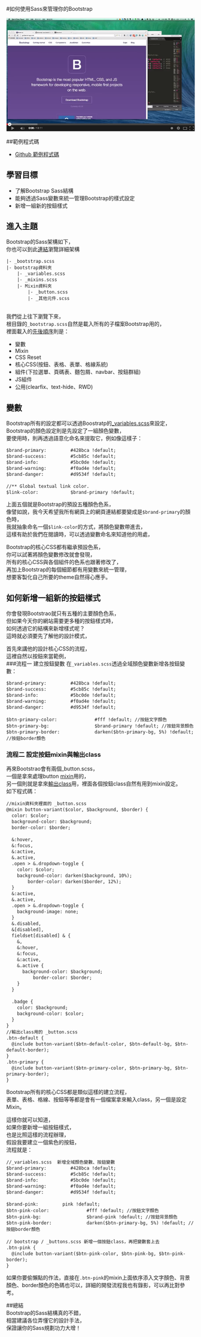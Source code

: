 #如何使用Sass來管理你的Bootstrap

<a href="https://www.youtube.com/watch?v=b142GI0s1gU" target="_blank">![](/images/sass/20141013-1.png)</a> 

##範例程式碼
*  <a href="https://github.com/gonsakon/bootstrap-sass-sample" target="_blank">Github 範例程式碼</a>

## 學習目標

*  了解Bootstrap Sass結構
*  能夠透過Sass變數來統一管理Bootstrap的樣式設定
*  新增一組新的按鈕樣式


## 進入主題
Bootstrap的Sass架構如下，  
你也可以到此<a href="https://github.com/twbs/bootstrap-sass/tree/master/assets/stylesheets" target="_blank">連結</a>瀏覽詳細架構
```
|- _bootstrap.scss
|- bootstrap資料夾
	|- _variables.scss
	|- _mixins.scss
	|- Mixin資料夾
		|- _button.scss
		|- _其他元件.scss
     
```
我們從上往下瀏覽下來，  
根目錄的`_bootstrap.scss`自然是載入所有的子檔案Bootstrap用的，  
裡面載入的<a href="https://github.com/twbs/bootstrap-sass/blob/master/assets/stylesheets/_bootstrap.scss" target="_blank">先後順序</a>則是： 
*  變數
*  Mixin
*  CSS Reset
*  核心CSS(按鈕、表格、表單、格線系統)
*  組件(下拉選單、頁碼表、麵包屑、navbar、按鈕群組)
*  JS組件
*  公用(clearfix、text-hide、RWD)  


## 變數
Bootstrap所有的設定都可以透過Boostratp的<a href="https://github.com/twbs/bootstrap-sass/blob/master/assets/stylesheets/bootstrap/_variables.scss" target="_blank">_variables.scss</a>來設定，  
Bootstrap的顏色設定則是先設定了一組顏色變數，  
要使用時，則再透過語意化命名來提取它，例如像這樣子：  
```
$brand-primary:         #428bca !default;
$brand-success:         #5cb85c !default;
$brand-info:            #5bc0de !default;
$brand-warning:         #f0ad4e !default;
$brand-danger:          #d9534f !default;

//** Global textual link color.
$link-color:            $brand-primary !default;
```
上面五個就是Bootstrap的預設五種顏色色系，  
像譬如說，我今天希望我所有網頁上的網頁連結都要變成是`$brand-primary`的顏色時，  
我就抽象命名一個`$link-color`的方式，將顏色變數帶進去，  
這樣有助於我們在閱讀時，可以透過變數命名來知道他的用處，  

Bootstrap的核心CSS都有繼承預設色系，  
你可以試著將顏色變數修改就會發現，  
所有的核心CSS與各個組件的色系也跟著修改了，  
再加上Bootstrap的每個細節都有用變數來統一管理，  
想要客製化自己所要的theme自然得心應手。  

## 如何新增一組新的按鈕樣式
你會發現Bootstrao就只有五種的主要顏色色系，  
但如果今天你的網站需要更多種的按鈕樣式時，  
如何透過它的結構來新增樣式呢？  
這時就必須要先了解他的設計模式，  

首先來講他的設計核心CSS的流程，  
這裡自然以按鈕來當範例，  
###流程一 建立按鈕變數
在`_variables.scss`透過全域顏色變數新增各按鈕變數：
```
$brand-primary:         #428bca !default;
$brand-success:         #5cb85c !default;
$brand-info:            #5bc0de !default;
$brand-warning:         #f0ad4e !default;
$brand-danger:          #d9534f !default;

$btn-primary-color:              #fff !default; //按鈕文字顏色
$btn-primary-bg:                 $brand-primary !default; //按鈕背景顏色
$btn-primary-border:             darken($btn-primary-bg, 5%) !default; //按鈕border顏色
```

### 流程二 設定按鈕mixin與輸出class
再來Bootstrao會有兩個_button.scss，  
一個是拿來處理button <a href="https://github.com/twbs/bootstrap-sass/blob/master/assets/stylesheets/bootstrap/mixins/_buttons.scss" target="_blank">mixin</a>用的，  
另一個則就是拿來<a href="https://github.com/twbs/bootstrap-sass/blob/master/assets/stylesheets/bootstrap/_buttons.scss#L57" target="_blank">輸出class</a>用，裡面各個按鈕class自然有用到mixin設定。  
如下程式碼：  
```
//mixin資料夾裡面的 _button.scss
@mixin button-variant($color, $background, $border) {
  color: $color;
  background-color: $background;
  border-color: $border;

  &:hover,
  &:focus,
  &:active,
  &.active,
  .open > &.dropdown-toggle {
    color: $color;
    background-color: darken($background, 10%);
        border-color: darken($border, 12%);
  }
  &:active,
  &.active,
  .open > &.dropdown-toggle {
    background-image: none;
  }
  &.disabled,
  &[disabled],
  fieldset[disabled] & {
    &,
    &:hover,
    &:focus,
    &:active,
    &.active {
      background-color: $background;
          border-color: $border;
    }
  }

  .badge {
    color: $background;
    background-color: $color;
  }
}
//輸出class用的 _button.scss
.btn-default {
  @include button-variant($btn-default-color, $btn-default-bg, $btn-default-border);
}
.btn-primary {
  @include button-variant($btn-primary-color, $btn-primary-bg, $btn-primary-border);
}
```
Bootstrap所有的核心CSS都是類似這樣的建立流程，  
表單、表格、格線、按鈕等等都是會有一個檔案拿來輸入class，另一個是設定Mixin。  

這樣你就可以知道，  
如果你要新增一組按鈕樣式，  
也是比照這樣的流程辦理，  
假設我要建立一個紫色的按鈕，  
流程就是： 
```
//_variables.scss  新增全域顏色變數、按鈕變數
$brand-primary:         #428bca !default;
$brand-success:         #5cb85c !default;
$brand-info:            #5bc0de !default;
$brand-warning:         #f0ad4e !default;
$brand-danger:          #d9534f !default;

$brand-pink:         pink !default;
$btn-pink-color:              #fff !default; //按鈕文字顏色
$btn-pink-bg:                 $brand-pink !default; //按鈕背景顏色
$btn-pink-border:             darken($btn-primary-bg, 5%) !default; //按鈕border顏色

// bootstrap / _buttons.scss 新增一個按鈕class，再把變數套上去
.btn-pink {
  @include button-variant($btn-pink-color, $btn-pink-bg, $btn-pink-border);
}

``` 
如果你要偷懶點的作法，直接在`.btn-pink`的mixin上面依序添入文字顏色、背景顏色、border顏色的色碼也可以，詳細的開發流程我也有錄影，可以再比對參考。  

##總結  
Bootstrap的Sass結構真的不錯，  
相當建議各位弄懂它的設計手法，  
保證讓你的Sass規劃功力大增！  


  
